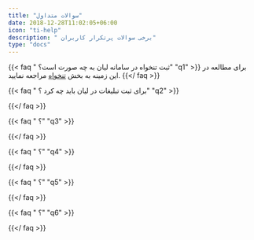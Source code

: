 ```yaml
---
title: "سوالات متداول"
date: 2018-12-28T11:02:05+06:00
icon: "ti-help"
description: " برخی سوالات پرتکرار کاربران"
type: "docs"
---
```


{{< faq " ثبت تنخواه در سامانه لیان به چه صورت است؟" "q1" >}}
برای مطالعه در این زمینه به بخش [تنخواه]() مراجعه نمایید.
{{</ faq >}}

{{< faq " برای ثبت تبلیغات در لیان باید چه کرد ؟" "q2" >}}

{{</ faq >}}

{{< faq " ؟" "q3" >}}

{{</ faq >}}

{{< faq " ؟" "q4" >}}

{{</ faq >}}

{{< faq " ؟" "q5" >}}

{{</ faq >}}

{{< faq " ؟" "q6" >}}

{{</ faq >}}
